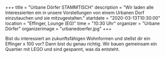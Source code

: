 +++
title = "Urbane Dörfer STAMMTISCH"
description = "Wir laden alle Interessierten ein in unsere Vorstellungen von einem Urbanen Dorf einzutauchen und sie mitzugestalten."
startdate = "2020-03-13T10:30:00"
location = "Effinger, Lounge (EG)"
time = "10:30 Uhr"
organizer = "Urbane Dörfer"
organizerimage = "urbanedoerfer.jpg"
+++

Bist du interessiert an zukunftsfähigen Wohnformen und stellst dir ein Effinger x 100 vor? Dann bist du genau richtig.
Wir bauen gemeinsam ein Quartier mit LEGO und sind gespannt, was da entsteht.
